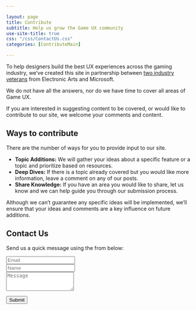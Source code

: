 ```yaml
---

layout: page
title: Contribute
subtitle: Help us grow the Game UX community
use-site-title: true
css: "/css/ContactUs.css"
categories: [ContributeMain]

---
```


To help designers build the best UX experiences across the gaming industry, we’ve created this site in partnership between [two industry veterans](https://leesteg.github.io/privatebebo/Authors) from Electronic Arts and Microsoft. 

We do not have all the answers, nor do we have time to cover all areas of Game UX.  

If you are interested in suggesting content to be covered, or would like to contribute to our site, we welcome your comments and content. 

## Ways to contribute 

There are the number of ways for you to provide input to our site.

- **Topic Additions:** We will gather your ideas about a specific feature or a topic and prioritize based on resources.
- **Deep Dives:** If there is a topic already covered but you would like more information, leave a comment on any of our posts.
- **Share Knowledge:** If you have an area you would like to share, let us know and we can help guide you through our submission process.

Although we can’t guarantee any specific ideas will be implemented, we’ll ensure that your ideas and comments are a key influence on future additions.

## Contact Us

<!-- <form action="https://formspree.io/gameux@microsoft.com" method="POST" class="form" id="contact-form">
  <p>Send us a quick message using the form below:</p>
  <div class="row">
    <div class="col-xs-6">
      <input type="email" name="_replyto" class="form-control input-lg" placeholder="Email" title="Email">
    </div>
    <div class="col-xs-6">
      <input type="text" name="name" class="form-control input-lg" placeholder="Name" title="Name">
    </div>
  </div>
  <input type="hidden" name="_subject" value="New submission from gameuxmasterguide.com">
  <textarea type="text" name="content" class="form-control input-lg" placeholder="Message" title="Message" required="required" rows="3"></textarea>
  <input type="text" name="_gotcha" style="display:none">
  <input type="hidden" name="_next" message="thanks" /> -->

  <!-- <button type="submit" class="btn btn-lg btn-primary">Submit</button> -->

<!-- </form> -->


<form action="https://formspree.io/f/gameux@microsoft.com" method="POST">
    <p>Send us a quick message using the from below:</p>
  <div class="row">
    <div class="col-xs-6">
      <input type="email" name="_replyto" class="form-control input-lg" placeholder="Email" title="Email">
    </div>
    <div class="col-xs-6">
      <input type="text" name="name" class="form-control input-lg" placeholder="Name" title="Name">
    </div>
  </div>
    <input type="hidden" name="_subject" value="New submission from gameuxmasterguide.com">
  <textarea type="text" name="content" class="form-control input-lg" placeholder="Message" title="Message" required="required" rows="3"></textarea>
  <input type="text" name="_gotcha" style="display:none">
  <input type="hidden" name="_next" message="thanks" /> 

  <button type="submit" class="btn btn-lg btn-primary">Submit</button>
 
</form>
